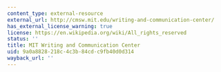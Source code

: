 ```yaml
---
content_type: external-resource
external_url: http://cmsw.mit.edu/writing-and-communication-center/
has_external_license_warning: true
license: https://en.wikipedia.org/wiki/All_rights_reserved
status: ''
title: MIT Writing and Communication Center
uid: 9a0a8828-218c-4c3b-84cd-c9fb40d0d314
wayback_url: ''
---
```

